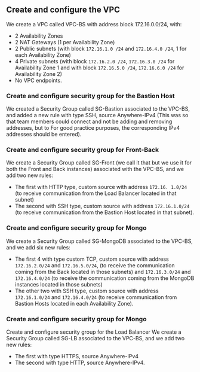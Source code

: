 ## **Create and configure the VPC**    

We create a VPC called VPC-BS with address block 172.16.0.0/24, with: 
* 2 Availability Zones 
* 2 NAT Gateways (1 per Availability Zone) 
* 2 Public subnets (with block `172.16.1.0 /24` and `172.16.4.0 /24`, 1 for each Availability Zone)  
* 4 Private subnets (with block `172.16.2.0 /24`, `172.16.3.0 /24` for Availability Zone 1 and with block `172.16.5.0 /24`, `172.16.6.0 /24` for Availability Zone 2)
*  No VPC endpoints.  

### **Create and configure security group for the Bastion Host**  

We created a Security Group called SG-Bastion associated to the VPC-BS, and added a new rule with type SSH, source Anywhere-IPv4 (This was so that team members could connect and not be adding and removing addresses, but to For good practice purposes, the corresponding IPv4 addresses should be entered).  

### **Create and configure security group for Front-Back**  

We create a Security Group called SG-Front (we call it that but we use it for both the Front and Back instances) associated with the VPC-BS, and we add two new rules:
* The first with HTTP type, custom source with address `172.16. 1.0/24` (to receive communication from the Load Balancer located in that subnet)
* The second with SSH type, custom source with address `172.16.1.0/24` (to receive communication from the Bastion Host located in that subnet).  

### **Create and configure security group for Mongo**  

We create a Security Group called SG-MongoDB associated to the VPC-BS, and we add six new rules:
* The first 4 with type custom TCP, custom source with address `172.16.2.0/24` and `172.16.5.0/24`, (to receive the communication coming from the Back located in those subnets) and `172.16.3.0/24` and `172.16.4.0/24` (to receive the communication coming from the MongoDB instances located in those subnets)
*  The other two with SSH type, custom source with address `172.16.1.0/24` and `172.16.4.0/24` (to receive communication from Bastion Hosts located in each Availability Zone).  

### **Create and configure security group for Mongo**    

Create and configure security group for the Load Balancer
We create a Security Group called SG-LB associated to the VPC-BS, and we add two new rules:
* The first with type HTTPS, source Anywhere-IPv4 
* The second with type HTTP, source Anywhere-IPv4.  
